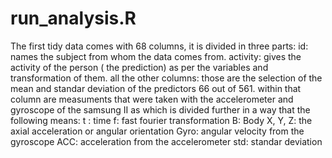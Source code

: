 # run_analysis.R

The first tidy data comes with 68 columns, it is divided in three parts:
id: names the subject from whom the data comes from.
activity: gives the activity of the person ( the prediction) as per the variables and transformation of them.
all the other columns: those are the selection of the mean and standar deviation of the predictors 66 out of 561.
within that column are measuments that were taken with the accelerometer and gyroscope of the samsung II as
which is divided further in a way that the following means:
t : time
f: fast fourier transformation
B: Body
X, Y, Z: the axial acceleration or angular orientation
Gyro: angular velocity from the gyroscope
ACC: acceleration from the accelerometer
std: standar deviation
